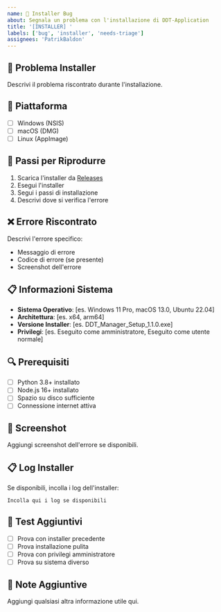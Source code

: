 ```yaml
---
name: 🔧 Installer Bug
about: Segnala un problema con l'installazione di DDT-Application
title: '[INSTALLER] '
labels: ['bug', 'installer', 'needs-triage']
assignees: 'PatrikBaldon'
---
```


## 🔧 Problema Installer
Descrivi il problema riscontrato durante l'installazione.

## 📱 Piattaforma
- [ ] Windows (NSIS)
- [ ] macOS (DMG)
- [ ] Linux (AppImage)

## 🔄 Passi per Riprodurre
1. Scarica l'installer da [Releases](https://github.com/PatrikBaldon/DDT-Application/releases)
2. Esegui l'installer
3. Segui i passi di installazione
4. Descrivi dove si verifica l'errore

## ❌ Errore Riscontrato
Descrivi l'errore specifico:
- Messaggio di errore
- Codice di errore (se presente)
- Screenshot dell'errore

## 📋 Informazioni Sistema
- **Sistema Operativo**: [es. Windows 11 Pro, macOS 13.0, Ubuntu 22.04]
- **Architettura**: [es. x64, arm64]
- **Versione Installer**: [es. DDT_Manager_Setup_1.1.0.exe]
- **Privilegi**: [es. Eseguito come amministratore, Eseguito come utente normale]

## 🔍 Prerequisiti
- [ ] Python 3.8+ installato
- [ ] Node.js 16+ installato
- [ ] Spazio su disco sufficiente
- [ ] Connessione internet attiva

## 📸 Screenshot
Aggiungi screenshot dell'errore se disponibili.

## 📋 Log Installer
Se disponibili, incolla i log dell'installer:
```
Incolla qui i log se disponibili
```

## 🧪 Test Aggiuntivi
- [ ] Prova con installer precedente
- [ ] Prova installazione pulita
- [ ] Prova con privilegi amministratore
- [ ] Prova su sistema diverso

## 📝 Note Aggiuntive
Aggiungi qualsiasi altra informazione utile qui.
